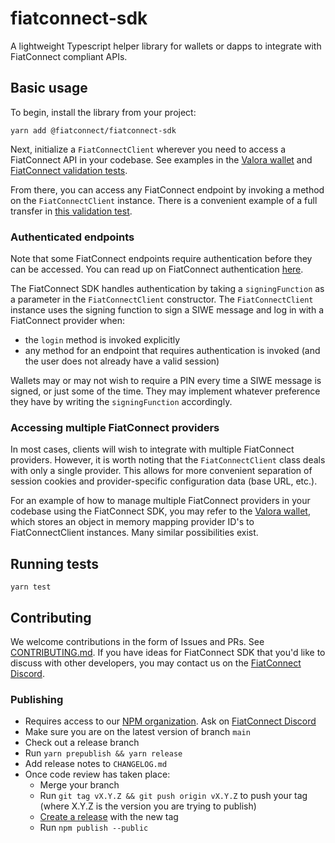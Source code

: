# fiatconnect-sdk

A lightweight Typescript helper library for wallets or dapps to integrate with FiatConnect compliant APIs.

## Basic usage

To begin, install the library from your project:
```console
yarn add @fiatconnect/fiatconnect-sdk
```

Next, initialize a `FiatConnectClient` wherever you need to access a FiatConnect API in your codebase. See examples in
the [Valora wallet](https://github.com/valora-inc/wallet/blob/61cb017439c7e606d6c09d6a276584d15a857968/src/fiatconnect/clients.ts#L34) 
and [FiatConnect validation tests](https://github.com/fiatconnect/validate/blob/main/validations/kyc.test.ts#L18).

From there, you can access any FiatConnect endpoint by invoking a method on the `FiatConnectClient` instance. There is 
a convenient example of a full transfer in [this validation test](https://github.com/fiatconnect/validate/blob/63995bd10c160c0ed7a82a7a4c505ae5a9743246/validations/transfer.test.ts#L50).

### Authenticated endpoints
Note that some FiatConnect endpoints require authentication before they can be accessed. You can read up on FiatConnect 
authentication [here](https://github.com/fiatconnect/specification/blob/main/fiatconnect-api.md#331-sign-in-with-ethereum).

The FiatConnect SDK handles authentication by taking a `signingFunction` as a parameter in the `FiatConnectClient` 
constructor. The `FiatConnectClient` instance uses the signing function to sign a SIWE message and log in with a 
FiatConnect provider when:
- the `login` method is invoked explicitly
- any method for an endpoint that requires authentication is invoked (and the user does not already have a valid session)

Wallets may or may not wish to require a PIN every time a SIWE message is signed, or just some of the time. They may implement 
whatever preference they have by writing the `signingFunction` accordingly.

### Accessing multiple FiatConnect providers
In most cases, clients will wish to integrate with multiple FiatConnect providers. However, it is worth noting that the 
`FiatConnectClient` class deals with only a single provider. This allows for more convenient separation of session 
cookies and provider-specific configuration data (base URL, etc.). 

For an example of how to manage multiple 
FiatConnect providers in your codebase using the FiatConnect SDK, you may refer to the 
[Valora wallet](https://github.com/valora-inc/wallet/blob/61cb017439c7e606d6c09d6a276584d15a857968/src/fiatconnect/clients.ts#L11),
 which stores an object in memory mapping provider ID's to FiatConnectClient instances. Many similar possibilities exist.

## Running tests

```console
yarn test
```

## Contributing

We welcome contributions in the form of Issues and PRs. See [CONTRIBUTING.md](CONTRIBUTING.md). If you have ideas for 
FiatConnect SDK that you'd like to discuss with other developers, you may contact us on the 
[FiatConnect Discord](https://discord.gg/yR5hFEVcRz). 

### Publishing

- Requires access to our [NPM organization](https://www.npmjs.com/org/fiatconnect). Ask on [FiatConnect Discord](https://discord.gg/yR5hFEVcRz)
- Make sure you are on the latest version of branch `main`
- Check out a release branch
- Run `yarn prepublish && yarn release`
- Add release notes to `CHANGELOG.md`
- Once code review has taken place:
  - Merge your branch
  - Run `git tag vX.Y.Z && git push origin vX.Y.Z` to push your tag (where X.Y.Z is the version you are trying to publish)
  - [Create a release](https://github.com/fiatconnect/fiatconnect-sdk/releases) with the new tag
  - Run `npm publish --public`
